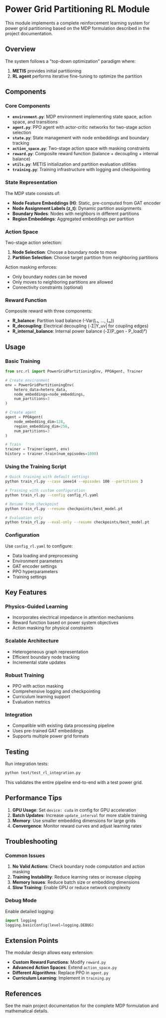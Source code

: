 # Power Grid Partitioning RL Module

This module implements a complete reinforcement learning system for power grid partitioning based on the MDP formulation described in the project documentation.

## Overview

The system follows a "top-down optimization" paradigm where:
1. **METIS** provides initial partitioning
2. **RL agent** performs iterative fine-tuning to optimize the partition

## Components

### Core Components

- **`environment.py`**: MDP environment implementing state space, action space, and transitions
- **`agent.py`**: PPO agent with actor-critic networks for two-stage action selection
- **`state.py`**: State management with node embeddings and boundary tracking
- **`action_space.py`**: Two-stage action space with masking constraints
- **`reward.py`**: Composite reward function (balance + decoupling + internal balance)
- **`utils.py`**: METIS initialization and partition evaluation utilities
- **`training.py`**: Training infrastructure with logging and checkpointing

### State Representation

The MDP state consists of:
- **Node Feature Embeddings (H)**: Static, pre-computed from GAT encoder
- **Node Assignment Labels (z_t)**: Dynamic partition assignments
- **Boundary Nodes**: Nodes with neighbors in different partitions
- **Region Embeddings**: Aggregated embeddings per partition

### Action Space

Two-stage action selection:
1. **Node Selection**: Choose a boundary node to move
2. **Partition Selection**: Choose target partition from neighboring partitions

Action masking enforces:
- Only boundary nodes can be moved
- Only moves to neighboring partitions are allowed
- Connectivity constraints (optional)

### Reward Function

Composite reward with three components:
- **R_balance**: Partition load balance (-Var(L₁, ..., Lₖ))
- **R_decoupling**: Electrical decoupling (-Σ|Y_uv| for coupling edges)
- **R_internal_balance**: Internal power balance (-Σ(P_gen - P_load)²)

## Usage

### Basic Training

```python
from src.rl import PowerGridPartitioningEnv, PPOAgent, Trainer

# Create environment
env = PowerGridPartitioningEnv(
    hetero_data=hetero_data,
    node_embeddings=node_embeddings,
    num_partitions=3
)

# Create agent
agent = PPOAgent(
    node_embedding_dim=128,
    region_embedding_dim=256,
    num_partitions=3
)

# Train
trainer = Trainer(agent, env)
history = trainer.train(num_episodes=1000)
```

### Using the Training Script

```bash
# Quick training with default settings
python train_rl.py --case ieee14 --episodes 100 --partitions 3

# Training with custom configuration
python train_rl.py --config config_rl.yaml

# Resume from checkpoint
python train_rl.py --resume checkpoints/best_model.pt

# Evaluation only
python train_rl.py --eval-only --resume checkpoints/best_model.pt
```

### Configuration

Use `config_rl.yaml` to configure:
- Data loading and preprocessing
- Environment parameters
- GAT encoder settings
- PPO hyperparameters
- Training settings

## Key Features

### Physics-Guided Learning
- Incorporates electrical impedance in attention mechanisms
- Reward function based on power system objectives
- Action masking for physical constraints

### Scalable Architecture
- Heterogeneous graph representation
- Efficient boundary node tracking
- Incremental state updates

### Robust Training
- PPO with action masking
- Comprehensive logging and checkpointing
- Curriculum learning support
- Evaluation metrics

### Integration
- Compatible with existing data processing pipeline
- Uses pre-trained GAT embeddings
- Supports multiple power grid formats

## Testing

Run integration tests:
```bash
python test/test_rl_integration.py
```

This validates the entire pipeline end-to-end with a test power grid.

## Performance Tips

1. **GPU Usage**: Set `device: cuda` in config for GPU acceleration
2. **Batch Updates**: Increase `update_interval` for more stable training
3. **Memory**: Use smaller embedding dimensions for large grids
4. **Convergence**: Monitor reward curves and adjust learning rates

## Troubleshooting

### Common Issues

1. **No Valid Actions**: Check boundary node computation and action masking
2. **Training Instability**: Reduce learning rates or increase clipping
3. **Memory Issues**: Reduce batch size or embedding dimensions
4. **Slow Training**: Enable GPU or reduce network complexity

### Debug Mode

Enable detailed logging:
```python
import logging
logging.basicConfig(level=logging.DEBUG)
```

## Extension Points

The modular design allows easy extension:

- **Custom Reward Functions**: Modify `reward.py`
- **Advanced Action Spaces**: Extend `action_space.py`
- **Different Algorithms**: Replace PPO in `agent.py`
- **Curriculum Learning**: Implement in `training.py`

## References

See the main project documentation for the complete MDP formulation and mathematical details.
